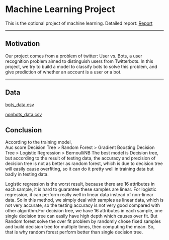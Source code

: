 # Machine Learning Project

This is the optional project of machine learning.
Detailed report: [Report](https://github.com/SandyHuang119/ML-project/tree/master/Report)

---------------------------
## Motivation

Our project comes from a problem of twitter: User vs. Bots, a user recognition problem aimed to distinguish users from Twitterbots. In this project, we try to build a model to classify bots to solve this problem, and give prediction of whether an account is a user or a bot.

---------------------------
## Data
[bots_data.csv](https://github.com/SandyHuang119/ML-project/blob/master/Data/bots_data.csv)

[nonbots_data.csv](https://github.com/SandyHuang119/ML-project/blob/master/Data/nonbots_data.csv)

## Conclusion
According to the training model,  
Auc score  Decision Tree > Random Forest > Gradient Boosting Decision Tree > Logistic Regression > BernoulliNB
The best model is Decision tree, but according to the result of testing data, the accuracy and precision of decision tree is not as better as random forest, which is due to decision tree will easily cause overfiting, so it can do it pretty well in training data but badly in testing data.

Logistic regression is the worst result,  because there are 16 attributes in each sample, it is hard to guarantee these samples are linear. For logistic regression, it can perform really well in linear data instead of non-linear data. So in this method, we simply deal with samples as linear data, which is not very accurate, so the testing accuracy is not very good compared with other algorithm.For decision tree, we have 16 attributes in each sample, one single decision tree can easily have high depth which causes over fit. But Random forest solve the over fit problem by randomly chose fixed samples and build decision tree for multiple times, then computing the mean. So, that is why random forest perform better than single decision tree.


